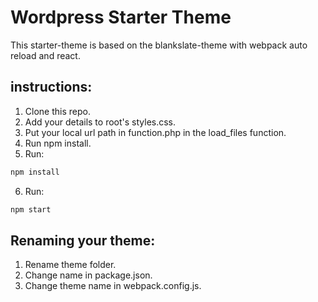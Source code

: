 # Wordpress Starter Theme

This starter-theme is based on the blankslate-theme with webpack auto reload and react.

## instructions:

1. Clone this repo.
1. Add your details to root's styles.css.
1. Put your local url path in function.php in the load_files function.
1. Run npm install.
1. Run:

```bash
npm install
```

6. Run:

```bash
npm start
```

## Renaming your theme:

1. Rename theme folder.
1. Change name in package.json.
1. Change theme name in webpack.config.js.
